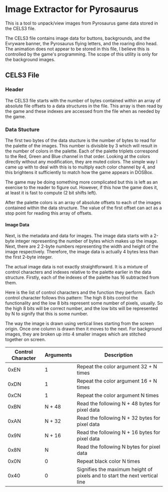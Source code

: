 # Image Extractor for Pyrosaurus
This is a tool to unpack/view images from Pyrosaurus game data stored in the CELS3 file.

The CELS3 file contains image data for buttons, backgrounds, and the Evryware banner, the Pyrosaurus flying letters, and the roaring dino head. The animation does not appear to be stored in this file, I believe this is controlled by the game's programming. The scope of this utility is only for the background images.

## CELS3 File
### Header
The CELS3 file starts with the number of bytes contained within an array of absolute file offsets to a data structures in the file. This array is then read by the game and these indexes are accessed from the file when as needed by the game.

### Data Stucture
The first two bytes of the data stucture is the number of bytes to read for the palette of the images. This number is divisible by 3 which will result in the number of colors in the palette. Each of the palette triplets correspond to the Red, Green and Blue channel in that order. Looking at the colors directly without any modification, they are muted colors. The simple way I came up with to deal with this is to multiply each color channel by 4, and this brightens it sufficiently to match how the game appears in DOSBox.

The game may be doing something more complicated but this is left as an exercise to the reader to figure out. However, if this how the game does it, at least it is fast to compute (2 bit shifts left).

After the palette colors is an array of absolute offsets to each of the images contained within the data structure. The value of the first offset can act as a stop point for reading this array of offsets.

#### Image Data

Next, is the metadata and data for images. The image data starts with a 2-byte integer representing the number of bytes which makes up the image. Next, there are 2 2-byte numbers representing the width and height of the image respectively. Therefore, the image data is actually 4 bytes less than the first 2-byte integer.

The actual image data is not exactly straightforward. It is a mixture of control characters and indexes relative to the palette earlier in the data structure. Firstly, each of the indexes of the palette has 16 subtracted from them.

Here is the list of control characters and the function they perform.
Each control character follows this pattern: The high 8 bits control the functionality and the low 8 bits represent some number of pixels, usually. So the high 8 bits will be correct number, and the low bits will be represented by N to signify that this is some number.

The way the image is drawn using vertical lines starting from the screen origin. Once one column is drawn then it moves to the next.
For background images, they are broken up into 4 smaller images which are stitched together on screen.

Control Character|Arguments|Description
---|---|---
0xEN|1|Repeat the color argument 32 + N times
0xDN|1|Repeat the color argument 16 + N times
0xCN|1|Repeat the color argument N times
0xBN|N + 48|Read the following N + 48 bytes for pixel data
0xAN|N + 32|Read the following N + 32 bytes for pixel data
0x9N|N + 16|Read the following N + 16 bytes for pixel data
0x8N|N|Read the following N bytes for pixel data
0x0N|0|Repeat black color N times
0x40|0|Signifies the maximum height of pixels and to start the next vertical line

